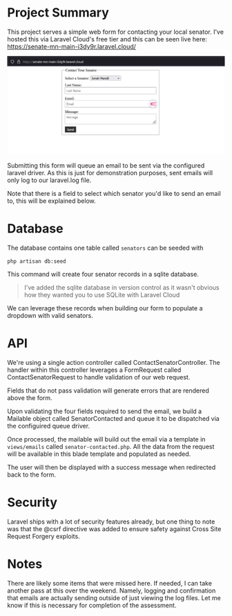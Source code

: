 # Project Summary

This project serves a simple web form for contacting your local senator. I've hosted this via Laravel Cloud's free tier and this can be seen live here: https://senate-mn-main-i3dy9r.laravel.cloud/


![contact senator example](contact-senator-example.png)

Submitting this form will queue an email to be sent via the configured laravel driver. As this is just for demonstration purposes, sent emails will only log to our laravel.log file. 

Note that there is a field to select which senator you'd like to send an email to, this will be explained below.


# Database 
The database contains one table called `senators` can be seeded with 

```
php artisan db:seed
```

This command will create four senator records in a sqlite database.

> I've added the sqlite database in version control as it wasn't obvious how they wanted you to use SQLite with Laravel Cloud

We can leverage these records when building our form to populate a dropdown with valid senators. 

# API

We're using a single action controller called ContactSenatorController. The handler within this controller leverages a FormRequest called ContactSenatorRequest to handle validation of our web request.

Fields that do not pass validation will generate errors that are rendered above the form.

Upon validating the four fields required to send the email, we build a Mailable object called SenatorContacted and queue it to be dispatched via the configuired queue driver.

Once processed, the mailable will build out the email via a template in `views/emails` called `senator-contacted.php`. All the data from the request will be available in this blade template and populated as needed.

The user will then be displayed with a success message when redirected back to the form.

# Security

Laravel ships with a lot of security features already, but one thing to note was that the @csrf directive was added to ensure safety against Cross Site Request Forgery exploits.

# Notes

There are likely some items that were missed here. If needed, I can take another pass at this over the weekend. Namely, logging and confirmation that emails are actually sending outside of just viewing the log files. Let me know if this is necessary for completion of the assessment.